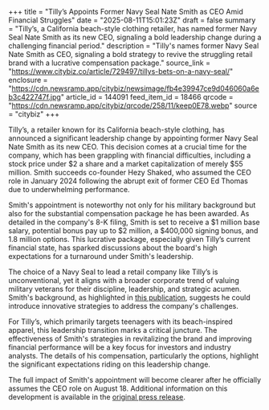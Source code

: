 +++
title = "Tilly’s Appoints Former Navy Seal Nate Smith as CEO Amid Financial Struggles"
date = "2025-08-11T15:01:23Z"
draft = false
summary = "Tilly’s, a California beach-style clothing retailer, has named former Navy Seal Nate Smith as its new CEO, signaling a bold leadership change during a challenging financial period."
description = "Tilly's names former Navy Seal Nate Smith as CEO, signaling a bold strategy to revive the struggling retail brand with a lucrative compensation package."
source_link = "https://www.citybiz.co/article/729497/tillys-bets-on-a-navy-seal/"
enclosure = "https://cdn.newsramp.app/citybiz/newsimage/fb4e39947ce9d046060a6eb3c422747f.jpg"
article_id = 144091
feed_item_id = 18466
qrcode = "https://cdn.newsramp.app/citybiz/qrcode/258/11/keep0E78.webp"
source = "citybiz"
+++

<p>Tilly’s, a retailer known for its California beach-style clothing, has announced a significant leadership change by appointing former Navy Seal Nate Smith as its new CEO. This decision comes at a crucial time for the company, which has been grappling with financial difficulties, including a stock price under $2 a share and a market capitalization of merely $55 million. Smith succeeds co-founder Hezy Shaked, who assumed the CEO role in January 2024 following the abrupt exit of former CEO Ed Thomas due to underwhelming performance.</p><p>Smith's appointment is noteworthy not only for his military background but also for the substantial compensation package he has been awarded. As detailed in the company's 8-K filing, Smith is set to receive a $1 million base salary, potential bonus pay up to $2 million, a $400,000 signing bonus, and 1.8 million options. This lucrative package, especially given Tilly’s current financial state, has sparked discussions about the board's high expectations for a turnaround under Smith's leadership.</p><p>The choice of a Navy Seal to lead a retail company like Tilly’s is unconventional, yet it aligns with a broader corporate trend of valuing military veterans for their discipline, leadership, and strategic acumen. Smith's background, as highlighted in <a href='https://www.example.com' rel='nofollow' target='_blank'>this publication</a>, suggests he could introduce innovative strategies to address the company's challenges.</p><p>For Tilly’s, which primarily targets teenagers with its beach-inspired apparel, this leadership transition marks a critical juncture. The effectiveness of Smith's strategies in revitalizing the brand and improving financial performance will be a key focus for investors and industry analysts. The details of his compensation, particularly the options, highlight the significant expectations riding on this leadership change.</p><p>The full impact of Smith's appointment will become clearer after he officially assumes the CEO role on August 18. Additional information on this development is available in the <a href='https://www.example.com' rel='nofollow' target='_blank'>original press release</a>.</p>